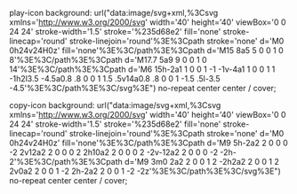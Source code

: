play-icon
background: url("data:image/svg+xml,%3Csvg xmlns='http://www.w3.org/2000/svg' width='40' height='40' viewBox='0 0 24 24' stroke-width='1.5' stroke='%235d68e2' fill='none' stroke-linecap='round' stroke-linejoin='round'%3E%3Cpath stroke='none' d='M0 0h24v24H0z' fill='none'%3E%3C/path%3E%3Cpath d='M15 8a5 5 0 0 1 0 8'%3E%3C/path%3E%3Cpath d='M17.7 5a9 9 0 0 1 0 14'%3E%3C/path%3E%3Cpath d='M6 15h-2a1 1 0 0 1 -1 -1v-4a1 1 0 0 1 1 -1h2l3.5 -4.5a0.8 .8 0 0 1 1.5 .5v14a0.8 .8 0 0 1 -1.5 .5l-3.5 -4.5'%3E%3C/path%3E%3C/svg%3E") no-repeat center center / cover;


copy-icon
background: url("data:image/svg+xml,%3Csvg xmlns='http://www.w3.org/2000/svg' width='40' height='40' viewBox='0 0 24 24' stroke-width='1.5' stroke='%235d68e2' fill='none' stroke-linecap='round' stroke-linejoin='round'%3E%3Cpath stroke='none' d='M0 0h24v24H0z' fill='none'%3E%3C/path%3E%3Cpath d='M9 5h-2a2 2 0 0 0 -2 2v12a2 2 0 0 0 2 2h10a2 2 0 0 0 2 -2v-12a2 2 0 0 0 -2 -2h-2'%3E%3C/path%3E%3Cpath d='M9 3m0 2a2 2 0 0 1 2 -2h2a2 2 0 0 1 2 2v0a2 2 0 0 1 -2 2h-2a2 2 0 0 1 -2 -2z'%3E%3C/path%3E%3C/svg%3E") no-repeat center center / cover;